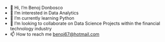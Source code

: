 - 👋 Hi, I’m Benoj Donbosco
- 👀 I’m interested in Data Analytics
- 🌱 I’m currently learning Python
- 💞️ I’m looking to collaborate on Data Science Projects within the financial technology industry
- 📫 How to reach me benoj67@hotmail.com

<!---
benoj67/benoj67 is a ✨ special ✨ repository because its `README.md` (this file) appears on your GitHub profile.
You can click the Preview link to take a look at your changes.
--->
